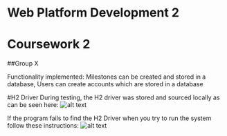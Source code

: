 # Web Platform Development 2
# Coursework 2
##Group X

Functionality implemented:
Milestones can be created and stored in a database, Users can create accounts which are stored in a database

#H2 Driver
During testing, the H2 driver was stored and sourced locally as can be seen here:
![alt text](https://i.imgur.com/T3KQ8LX.png "Locally stored")

If the program fails to find the H2 Driver when you try to run the system follow these instructions:
![alt text](https://imgur.com/YFqEkF3.png "Instructions")